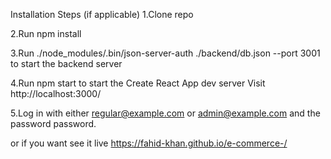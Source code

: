 
Installation Steps (if applicable)
1.Clone repo

2.Run npm install

3.Run ./node_modules/.bin/json-server-auth ./backend/db.json --port 3001 to start the backend server

4.Run npm start to start the Create React App dev server
Visit http://localhost:3000/

5.Log in with either regular@example.com or admin@example.com and the password password.

or if you want see it live https://fahid-khan.github.io/e-commerce-/
